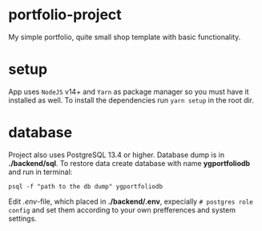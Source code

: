 # portfolio-project
My simple portfolio, quite small shop template with basic functionality.

# setup
App uses `NodeJS` v14+ and `Yarn` as package manager so you must have it installed as well. To install the dependencies run ```yarn setup``` in the root dir.

# database
Project also uses PostgreSQL 13.4 or higher. Database dump is in **./backend/sql**. 
To restore data create database with name **ygportfoliodb** and run in terminal:
```
psql -f "path to the db dump" ygportfoliodb
```
Edit *.env*-file, which placed in **./backend/.env**, expecially `# postgres role config` and set them according to your own prefferences and system settings.